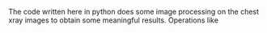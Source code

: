 The code written here in python does some image processing on the chest xray images to obtain some meaningful results. Operations like 
